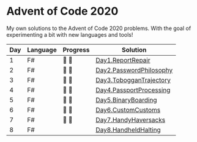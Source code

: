 # Advent of Code 2020

My own solutions to the Advent of Code 2020 problems.
With the goal of experimenting a bit with new languages and tools!

| Day | Language | Progress        | Solution |
| --- | -------- | --------        | -------- |
|  1  | F#       | :star2: :star2: | [Day1.ReportRepair](https://github.com/Lerke/AdventOfCode2020/tree/master/Day1.ReportRepair)
|  2  | F#       | :star2: :star2: | [Day2.PasswordPhilosophy](https://github.com/Lerke/AdventOfCode2020/tree/master/Day2.PasswordPhilosophy)
|  3  | F#       | :star2: :star2: | [Day3.TobogganTrajectory](https://github.com/Lerke/AdventOfCode2020/tree/master/Day3.TobogganTrajectory)
|  4  | F#       | :star2: :star2: | [Day4.PassportProcessing](https://github.com/Lerke/AdventOfCode2020/tree/master/Day4.PassportProcessing)
|  5  | F#       | :star2: :star2: | [Day5.BinaryBoarding](https://github.com/Lerke/AdventOfCode2020/tree/master/Day5.BinaryBoarding)
|  6  | F#       | :star2: :star2: | [Day6.CustomCustoms](https://github.com/Lerke/AdventOfCode2020/tree/master/Day6.CustomCustoms)
|  7  | F#       | :star2: :star2: | [Day7.HandyHaversacks](https://github.com/Lerke/AdventOfCode2020/tree/master/Day7.HandyHaversacks)
|  8  | F#       | | [Day8.HandheldHalting](https://github.com/Lerke/AdventOfCode2020/tree/master/Day8.HandheldHalting)

